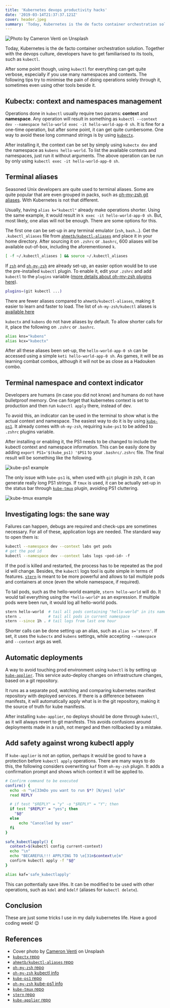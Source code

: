 ```yaml
---
title: 'Kubernetes devops productivity hacks'
date: '2019-03-14T21:37:37.121Z'
cover: header.jpeg
summary: 'Today, Kubernetes is the de facto container orchestration solution. Together with the devops culture, developers have to get familiarised to its tools, such as kubectl. But how do we go beyond kubectl?'
---
```


![Photo by Cameron Venti on Unsplash](header.jpeg)

Today, Kubernetes is the de facto container orchestration solution. Together with the devops culture, developers have to get familiarised to its tools, such as `kubectl`.

After some point though, using `kubectl` for everything can get quite verbose, especially if you use many namespaces and contexts. The following tips try to minimise the pain of doing operations solely through it, sometimes even using other tools beside it.

## Kubectx: context and namespaces management

Operations done in `kubectl` usually require two params: **context** and **namespace**. Any operation will result in something as `kubectl --context dev --namespace hello-world exec -it hello-world-app-0 sh`. It is fine for a one-time operation, but after some point, it can get quite cumbersome. One way to avoid these long command strings is by using [`kubectx`](https://github.com/ahmetb/kubectx).

After installing it, the context can be set by simply using `kubectx dev` and the namespace as `kubens hello-world`. To list the available contexts and namespaces, just run it without arguments. The above operation can be run by only using `kubectl exec -it hello-world-app-0 sh`.

## Terminal aliases

Seasoned Unix developers are quite used to terminal aliases. Some are quite popular that are even grouped in packs, such as [oh-my-zsh git aliases](https://github.com/robbyrussell/oh-my-zsh/blob/master/plugins/git/git.plugin.zsh). With Kubernetes is not that different.

Usually, having `alias k="kubectl"` already make operations shorter. Using the same example, it would result in `k exec -it hello-world-app-0 sh`. But, most likely, one alias will not be enough. There are some options for this.

The first one can be set-up in any terminal emulator (`zsh`, `bash`...). Get the `.kubectl_aliases` file from [`ahmetb/kubectl-aliases`](https://github.com/ahmetb/kubectl-aliases) and place it in your home directory. After sourcing it on `.zshrc` or `.bashrc`, 600 aliases will be available out-of-box, including the aforementioned `k`.

```bash
[ -f ~/.kubectl_aliases ] && source ~/.kubectl_aliases
```

If [`zsh`](http://zsh.sourceforge.net/) and [`oh-my-zsh`](https://ohmyz.sh/) are already set-up, an easier option would be to use the pre-installed `kubectl` plugin. To enable it, edit your `.zshrc` and add `kubectl` to the `plugins` variable ([more details about oh-my-zsh plugins here](https://github.com/robbyrussell/oh-my-zsh#plugins)).

```bash
plugins=(git kubectl ...)
```

There are fewer aliases compared to `ahmetb/kubectl-aliases`, making it easier to learn and faster to load. The list of `oh-my-zsh/kubectl` aliases is [ available here ](https://github.com/robbyrussell/oh-my-zsh/tree/master/plugins/kubectl)

`kubectx` and `kubens` do not have aliases by default. To allow shorter calls for it, place the following on `.zshrc` or `.bashrc`.

```bash
alias kns="kubens"
alias kcx="kubectx"
```

After all these aliases been set-up, the `hello-world-app-0 sh` can be accessed using a simple `keti hello-world-app-0 sh`. As games, it will be as learning combat combos, although it will not be as close as a Hadouken combo.

## Terminal namespace and context indicator

Developers are humans (in case you did not know) and humans do not have bulletproof memory. One can forget that kubernetes context is set to production and then run `kubectl apply` there, instead of dev.

To avoid this, an indicator can be used in the terminal to show what is the actual context and namespace. The easiest way to do it is by using [`kube-ps1`](https://github.com/jonmosco/kube-ps1). It already comes with `oh-my-zsh`, requiring `kube-ps1` to be added to `.zshrc` plugins variable.

After installing or enabling it, the PS1 needs to be changed to include the kubectl context and namespace information. This can be easily done by adding `export PS1='$(kube_ps1) '$PS1` to your `.bashrc/.zshrc` file. The final result will be something like the following.

![kube-ps1 example](kube-ps1.png)

The only issue with `kube-ps1` is, when used with `git` plugin in zsh, it can generate really long PS1 strings. If `tmux` is used, it can be actually set-up in the status bar through [`kube-tmux`](https://github.com/jonmosco/kube-tmux) plugin, avoiding PS1 cluttering.

![kube-tmux example](kube-tmux-ps1.png)

## Investigating logs: the sane way

Failures can happen, debugs are required and check-ups are sometimes necessary. For all of these, application logs are needed. The standard way to open them is:

```bash
kubectl --namespace dev --context labs get pods
# get the pod id
kubectl --namespace dev --context labs logs <pod-id> -f
```

If the pod is killed and restarted, the process has to be repeated as the pod id will change. Besides, the `kubectl` logs tool is quite simple in terms of features. [`stern`](https://github.com/wercker/stern) is meant to be more powerful and allows to tail multiple pods and containers at once (even the whole namespace, if required).

To tail pods, such as the hello-world example, `stern hello-world` will do. It would tail everything using the `*hello-world*` as an expression. If multiple pods were been run, it would log all hello-world pods.

```bash
stern hello-world  # tail all pods containing "hello-world" in its name
stern .            # tail all pods in current namespace
stern --since 1h . # tail logs from last one hour
```

Shorter calls can be done setting up an alias, such as `alias s='stern'`. If set, it uses the `kubectx` and `kubens` settings, while accepting `--namespace` and `--context` args as well.

## Automatic deployments

A way to avoid touching prod environment using `kubectl` is by setting up [`kube-applier`](https://github.com/box/kube-applier). This service auto-deploy changes on infrastructure changes, based on a git repository.

It runs as a separate pod, watching and comparing kubernetes manifest repository with deployed services. If there is a difference between manifests, it will automatically apply what is in the git repository, making it the source of truth for kube manifests.

After installing `kube-applier`, no deploys should be done through `kubectl`, as it will always revert to git manifests. This avoids confusions around deployments made in a rush, not merged and then rollbacked by a mistake.

## Add safety against wrong kubectl apply

If `kube-applier` is not an option, perhaps it would be good to have a protection before `kubectl apply` operations. There are many ways to do this, the following considers overwriting `kaf` from `oh-my-zsh` plugin. It adds a confirmation prompt and shows which context it will be applied to.

```bash
# Confirm command to be executed
confirm() {
  echo -n "\e[33mDo you want to run $*? [N/yes] \e[m"
  read REPLY

  # if test "$REPLY" = "y" -o "$REPLY" = "Y"; then
  if test "$REPLY" = "yes"; then
    "$@"
  else
      echo "Cancelled by user"
  fi
}

safe_kubectlapply() {
  context=$(kubectl config current-context)
  echo "\n"
  echo "BECAREFUL!!! APPLYING TO \e[31m$context\e[m"
  confirm kubectl apply -f "$@"
}

alias kaf='safe_kubectlapply'
```

This can pottentially save lifes. It can be modified to be used with other operations, such as `kdel` and `kdelf` (aliases for `kubectl delete`).

## Conclusion

These are just some tricks I use in my daily kubernetes life. Have a good coding week! 😉

## References

- Cover photo by [Cameron Venti](https://unsplash.com/photos/QtETdXXR7gs?utm_source=unsplash&utm_medium=referral&utm_content=creditCopyText) on Unsplash
- [`kubectx` repo](https://github.com/ahmetb/kubectx)
- [`ahmetb/kubectl-aliases` repo](https://github.com/ahmetb/kubectl-aliases)
- [`oh-my-zsh` repo](https://github.com/robbyrussell/oh-my-zsh)
- [`oh-my-zsh` kubectl info](https://github.com/robbyrussell/oh-my-zsh/tree/master/plugins/kubectl)
- [`kube-ps1` repo](https://github.com/jonmosco/kube-ps1)
- [`oh-my-zsh` kube-ps1 info](https://github.com/robbyrussell/oh-my-zsh/tree/master/plugins/kube-ps1)
- [`kube-tmux` repo](https://github.com/jonmosco/kube-tmux)
- [`stern` repo](https://github.com/wercker/stern)
- [`kube-applier` repo](https://github.com/box/kube-applier)
